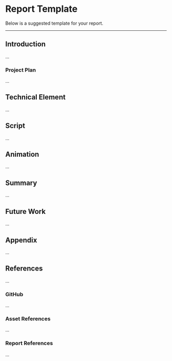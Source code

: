 # Report Template

Below is a suggested template for your report.

---
## Introduction

...

### Project Plan

...

## Technical Element

...

## Script

...

## Animation

...

## Summary

...

## Future Work

...

## Appendix

...

## References

...

### GitHub

...

### Asset References

...

### Report References

...
